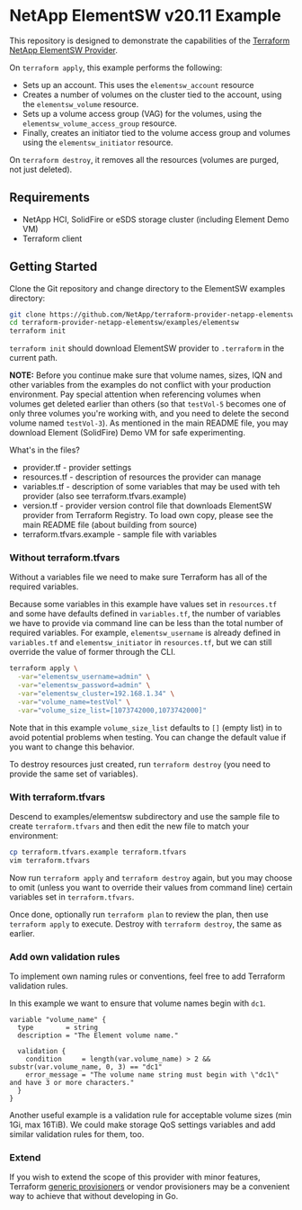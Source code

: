 # NetApp ElementSW v20.11 Example

This repository is designed to demonstrate the capabilities of the [Terraform
NetApp ElementSW Provider][ref-tf-elementsw].

[ref-tf-elementsw]: https://registry.terraform.io/providers/NetApp/netapp-elementsw/latest

On `terraform apply`, this example performs the following:

* Sets up an account. This uses the `elementsw_account` resource
* Creates a number of volumes on the cluster tied to the account,
  using the `elementsw_volume` resource.
* Sets up a volume access group (VAG) for the volumes, using the
  `elementsw_volume_access_group` resource.
* Finally, creates an initiator tied to the volume access group and volumes using
  the `elementsw_initiator` resource.

On `terraform destroy`, it removes all the resources (volumes are purged, not just deleted).

## Requirements

* NetApp HCI, SolidFire or eSDS storage cluster (including Element Demo VM)
* Terraform client

## Getting Started

Clone the Git repository and change directory to the ElementSW examples directory:

```sh
git clone https://github.com/NetApp/terraform-provider-netapp-elementsw
cd terraform-provider-netapp-elementsw/examples/elementsw
terraform init
```

`terraform init` should download ElementSW provider to `.terraform` in the current path.

**NOTE:** Before you continue make sure that volume names, sizes, IQN and other variables from the examples do not conflict with your production environment. Pay special attention when referencing volumes when volumes get deleted earlier than others (so that `testVol-5` becomes one of only three volumes you're working with, and you need to delete the second volume named `testVol-3`). As mentioned in the main README file, you may download Element (SolidFire) Demo VM for safe experimenting.

What's in the files?

- provider.tf - provider settings
- resources.tf - description of resources the provider can manage
- variables.tf - description of some variables that may be used with teh provider (also see terraform.tfvars.example)
- version.tf - provider version control file that downloads ElementSW provider from Terraform Registry. To load own copy, please see the main README file (about building from source)
- terraform.tfvars.example - sample file with variables

### Without terraform.tfvars

Without a variables file we need to make sure Terraform has all of the required variables.

Because some variables in this example have values set in `resources.tf` and some have defaults defined in `variables.tf`, the number of variables we have to provide via command line can be less than the total number of required variables. For example, `elementsw_username` is already defined in `variables.tf` and `elementsw_initiator` in `resources.tf`, but we can still override the value of former through the CLI.

```sh
terraform apply \
  -var="elementsw_username=admin" \
  -var="elementsw_password=admin" \
  -var="elementsw_cluster=192.168.1.34" \
  -var="volume_name=testVol" \
  -var="volume_size_list=[1073742000,1073742000]"
```

Note that in this example `volume_size_list` defaults to `[]` (empty list) in  to avoid potential problems when testing. You can change the default value if you want to change this behavior.

To destroy resources just created, run `terraform destroy` (you need to provide the same set of variables).

### With terraform.tfvars

Descend to examples/elementsw subdirectory and use the sample file to create `terraform.tfvars` and then edit the new file to match your environment:

```sh
cp terraform.tfvars.example terraform.tfvars
vim terraform.tfvars
```

Now run `terraform apply` and `terraform destroy` again, but you may choose to omit (unless you want to override their values from command line) certain variables set in `terraform.tfvars`.

Once done, optionally run `terraform plan` to review the plan, then use `terraform apply` to execute. Destroy with `terraform destroy`, the same as earlier.

### Add own validation rules

To implement own naming rules or conventions, feel free to add Terraform validation rules.

In this example we want to ensure that volume names begin with `dc1`.

```hcl
variable "volume_name" {
  type        = string
  description = "The Element volume name."

  validation {
    condition     = length(var.volume_name) > 2 && substr(var.volume_name, 0, 3) == "dc1"
    error_message = "The volume name string must begin with \"dc1\" and have 3 or more characters."
  }
}
```

Another useful example is a validation rule for acceptable volume sizes (min 1Gi, max 16TiB). We could make storage QoS settings variables and add similar validation rules for them, too.

### Extend

If you wish to extend the scope of this provider with minor features, Terraform [generic provisioners](https://www.terraform.io/docs/language/resources/provisioners/file.html) or vendor provisioners may be a convenient way to achieve that without developing in Go.
